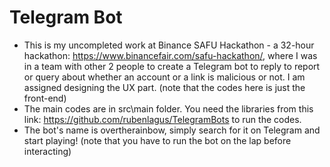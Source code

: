 # Telegram Bot
- This is my uncompleted work at Binance SAFU Hackathon - a 32-hour hackathon: https://www.binancefair.com/safu-hackathon/, where I was in a team with other 2 people to create a Telegram bot to reply to report or query about whether an account or a link is malicious or not. I am assigned designing the UX part. (note that the codes here is just the front-end)
- The main codes are in src\main folder. You need the libraries from this link: https://github.com/rubenlagus/TelegramBots to run the codes.
- The bot's name is overtherainbow, simply search for it on Telegram and start playing! (note that you have to run the bot on the lap before interacting)

